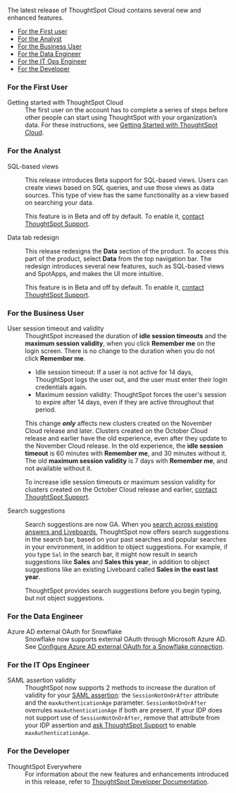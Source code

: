 The latest release of ThoughtSpot Cloud contains several new and enhanced features.

<ul>
<li><a href="{{ site.baseurl }}#november-cloud-2021-first">For the First user</a></li>
<li><a href="{{ site.baseurl }}#november-cloud-2021-analyst">For the Analyst</a></li>
<li><a href="{{ site.baseurl }}#november-cloud-2021-business-user">For the Business User</a></li>
<li><a href="{{ site.baseurl }}#november-cloud-2021-data-engineer">For the Data Engineer</a></li>
<li><a href="{{ site.baseurl }}#november-cloud-2021-it-ops-engineer">For the IT Ops Engineer</a></li>
<li><a href="{{ site.baseurl }}#november-cloud-2021-developer">For the Developer</a></li>
</ul>

<h3><a id="november-cloud-2021-first"></a>For the First User</h3>

<dl>
<dlentry id="getting-started">
<dt>Getting started with ThoughtSpot Cloud</dt>
<dd>The first user on the account has to complete a series of steps before other people can start using ThoughtSpot with your organization’s data. For these instructions, see <a href="{{ site.baseurl }}/admin/ts-cloud/ts-cloud-getting-started.html">Getting Started with ThoughtSpot Cloud</a>.
</dd>
</dlentry>
</dl>

<h3><a id="november-cloud-2021-analyst"></a>For the Analyst</h3>

<dl>

<dlentry>
<dt>SQL-based views</dt>
<dd><p>This release introduces <span class="label label-beta">Beta</span> support for SQL-based views. Users can create views based on SQL queries, and use those views as data sources. This type of view has the same functionality as a view based on searching your data.</p>
<p>This feature is in <span class="label label-beta">Beta</span> and off by default. To enable it, <a href="{{ site.baseurl }}/admin/misc/contact.html">contact ThoughtSpot Support</a>.</p></dd>
</dlentry>

<dlentry id="data-tab">
<dt>Data tab redesign</dt>
<dd><p>This release redesigns the <strong>Data</strong> section of the product. To access this part of the product, select <strong>Data</strong> from the top navigation bar. The redesign introduces several new features, such as SQL-based views and SpotApps, and makes the UI more intuitive.</p>
<p>This feature is in <span class="label label-beta">Beta</span> and off by default. To enable it, <a href="{{ site.baseurl }}/admin/misc/contact.html">contact ThoughtSpot Support</a>.</p></dd>
</dlentry>

</dl>

<h3><a id="november-cloud-2021-business-user"></a>For the Business User</h3>

<dl>

<dlentry id="session-validity">
<dt>User session timeout and validity</dt>
<dd>ThoughtSpot increased the duration of <strong>idle session timeouts</strong> and the <strong>maximum session validity</strong>, when you click <strong>Remember me</strong> on the login screen. There is no change to the duration when you do not click <strong>Remember me</strong>.
<ul>
<li>Idle session timeout: If a user is not active for 14 days, ThoughtSpot logs the user out, and the user must enter their login credentials again.</li>
<li>Maximum session validity: ThoughtSpot forces the user's session to expire after 14 days, even if they are active throughout that period.</li> </ul>
<p>This change <strong><em>only</em></strong> affects new clusters created on the November Cloud release and later. Clusters created on the October Cloud release and earlier have the old experience, even after they update to the November Cloud release. In the old experience, the <strong>idle session timeout</strong> is 60 minutes with <strong>Remember me</strong>, and 30 minutes without it. The old <strong>maximum session validity</strong> is 7 days with <strong>Remember me</strong>, and not available without it.</p>
<p>To increase idle session timeouts or maximum session validity for clusters created on the October Cloud release and earlier, <a href="{{ site.baseurl }}/admin/misc/contact.html">contact ThoughtSpot Support</a>.</p></dd></dlentry>

<dlentry id="search-suggestions">
<dt>Search suggestions</dt>
<dd><p>Search suggestions are now GA. When you <a href="{{ site.baseurl }}/end-user/search/search-answers.html">search across existing answers and Liveboards</a>, ThoughtSpot now offers search suggestions in the search bar, based on your past searches and popular searches in your environment, in addition to object suggestions. For example, if you type <code>Sal</code> in the search bar, it might now result in search suggestions like <strong>Sales</strong> and <strong>Sales this year</strong>, in addition to object suggestions like an existing Liveboard called <strong>Sales in the east last year</strong>.</p>
<p>ThoughtSpot provides search suggestions before you begin typing, but not object suggestions.</p>
</dd>
</dlentry>

</dl>

<h3><a id="november-cloud-2021-data-engineer"></a>For the Data Engineer</h3>
<dl>
<dlentry id="connections-snowflake-azure-ad-oauth">
<dt>Azure AD external OAuth for Snowflake</dt>
<dd>Snowflake now supports external OAuth through Microsoft Azure AD. See <a href="{{ site.baseurl }}/admin/ts-cloud/ts-cloud-embrace-snowflake-azure-ad-oauth.html">Configure Azure AD external OAuth for a Snowflake connection</a>.</dd>
</dlentry>

</dl>

<h3><a id="november-cloud-2021-it-ops-engineer"></a>For the IT Ops Engineer</h3>

<dl>

<dlentry id="saml">
<dt>SAML assertion validity</dt>
<dd>ThoughtSpot now supports 2 methods to increase the duration of validity for your <a href="{{ site.baseurl }}/admin/ts-cloud/authentication-integration.html#saml-assertion">SAML assertion</a>: the <code>SessionNotOnOrAfter</code> attribute and the <code>maxAuthenticationAge</code> parameter. <code>SessionNotOnOrAfter</code> overrules <code>maxAuthenticationAge</code> if both are present. If your IDP does not support use of <code>SessionNotOnOrAfter</code>, remove that attribute from your IDP assertion and <a href="{{ site.baseurl }}/admin/misc/contact.html">ask ThoughtSpot Support</a> to enable <code>maxAuthenticationAge</code>.</dd>
</dlentry>

</dl>

<h3><a id="november-cloud-2021-developer"></a>For the Developer</h3>

<dl>
<dt>ThoughtSpot Everywhere</dt>
<dd>
For information about the new features and enhancements introduced in this release, refer to <a href="https://developers.thoughtspot.com/docs/?pageid=whats-new" target="_blank">ThoughtSpot Developer Documentation</a>. </dd>
</dl>
